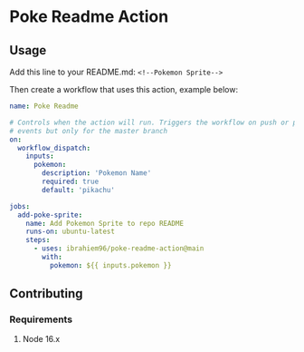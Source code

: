 # Poke Readme Action

## Usage

Add this line to your README.md:
`<!--Pokemon Sprite-->`

Then create a workflow that uses this action, example below:

```yaml
name: Poke Readme

# Controls when the action will run. Triggers the workflow on push or pull request
# events but only for the master branch
on:
  workflow_dispatch:
    inputs:
      pokemon:
        description: 'Pokemon Name'
        required: true
        default: 'pikachu'

jobs:
  add-poke-sprite:
    name: Add Pokemon Sprite to repo README
    runs-on: ubuntu-latest
    steps:
      - uses: ibrahiem96/poke-readme-action@main
        with:
          pokemon: ${{ inputs.pokemon }}

```

## Contributing

### Requirements
1. Node 16.x